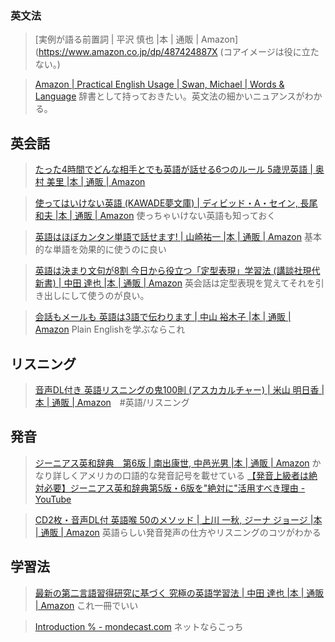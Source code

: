 
### 英文法

>[実例が語る前置詞 | 平沢 慎也 |本 | 通販 | Amazon](https://www.amazon.co.jp/dp/487424887X
(コアイメージは役に立たない。)

>[Amazon | Practical English Usage | Swan, Michael | Words & Language](https://www.amazon.co.jp/Practical-English-Usage-Michael-Swan/dp/0194202437)
>辞書として持っておきたい。英文法の細かいニュアンスがわかる。


## 英会話
>[たった4時間でどんな相手とでも英語が話せる6つのルール 5歳児英語 | 奥村 美里 |本 | 通販 | Amazon](https://www.amazon.co.jp/%E3%81%9F%E3%81%A3%E3%81%9F4%E6%99%82%E9%96%93%E3%81%A7%E3%81%A9%E3%82%93%E3%81%AA%E7%9B%B8%E6%89%8B%E3%81%A8%E3%81%A7%E3%82%82%E8%8B%B1%E8%AA%9E%E3%81%8C%E8%A9%B1%E3%81%9B%E3%82%8B6%E3%81%A4%E3%81%AE%E3%83%AB%E3%83%BC%E3%83%AB-5%E6%AD%B3%E5%85%90%E8%8B%B1%E8%AA%9E-%E5%A5%A5%E6%9D%91-%E7%BE%8E%E9%87%8C/dp/4761273615/ref=cm_cr_arp_d_product_top?ie=UTF8)

>[使ってはいけない英語 (KAWADE夢文庫) | ディビッド・A・セイン, 長尾 和夫 |本 | 通販 | Amazon](https://www.amazon.co.jp/-/en/%E3%83%87%E3%82%A3%E3%83%93%E3%83%83%E3%83%89%E3%83%BB-%E3%83%BB%E3%82%BB%E3%82%A4%E3%83%B3/dp/4309495877?gQT=1&asin=4309495877&revisionId=&format=4&depth=1)
>使っちゃいけない英語も知っておく

>[英語はほぼカンタン単語で話せます! | 山崎祐一 |本 | 通販 | Amazon](https://www.amazon.co.jp/dp/4053053420/)
>基本的な単語を効果的に使うのに良い

>[英語は決まり文句が8割 今日から役立つ「定型表現」学習法 (講談社現代新書) | 中田 達也 |本 | 通販 | Amazon](https://www.amazon.co.jp/dp/4065293464)
>英会話は定型表現を覚えてそれを引き出しにして使うのが良い。

>[会話もメールも 英語は3語で伝わります | 中山 裕木子 |本 | 通販 | Amazon](https://www.amazon.co.jp/dp/4478069409?_encoding=UTF8&psc=1)
>Plain Englishを学ぶならこれ



## リスニング
>[音声DL付き 英語リスニングの鬼100則 (アスカカルチャー) | 米山 明日香 |本 | 通販 | Amazon](https://www.amazon.co.jp/%E9%9F%B3%E5%A3%B0DL%E4%BB%98%E3%81%8D-%E8%8B%B1%E8%AA%9E%E3%83%AA%E3%82%B9%E3%83%8B%E3%83%B3%E3%82%B0%E3%81%AE%E9%AC%BC100%E5%89%87-%E3%82%A2%E3%82%B9%E3%82%AB%E3%82%AB%E3%83%AB%E3%83%81%E3%83%A3%E3%83%BC-%E7%B1%B3%E5%B1%B1-%E6%98%8E%E6%97%A5%E9%A6%99/dp/4756921035?__mk_ja_JP=%E3%82%AB%E3%82%BF%E3%82%AB%E3%83%8A&crid=3JUOKM942F3W5&dib=eyJ2IjoiMSJ9.9uO3gYRFPOf3bpZO9a8GJUpT9G5vO0L-TNkUy-bQVkmGd353_K2q-YkumR02TjdbKs66D5s2eqyfmAERbwtkT16uHtmjKWaiOyJrYm1fBVJKohUv3_CL_13vZ3d7njce40HRO9XYdW0sf_ZG6SMRmVTusYoP93W67XjQu0QbLfU5GSHlH9CwzUxYzM2aDl1cP10ldgqOgfWzU5wGYa3MXYQUQ_8kYycXNqwWxezXD0cYRRDfg0_Cb9k4NrujPkX3.6WDRYokl7hz1LRfsJ266eQIzr85-yja8HFalqR63Vrw&dib_tag=se&keywords=%E7%B1%B3%E5%B1%B1+%E7%99%BA%E9%9F%B3&qid=1737805562&sprefix=%E7%B1%B3%E5%B1%B1+%E7%99%BA%E9%9F%B3,aps,172&sr=8-2&linkCode=sl1&tag=salahbackpa03-22&linkId=8ac21a625e6afe13afb7298c32aff37a&language=ja_JP&ref_=as_li_ss_tl)　#英語/リスニング 


## 発音
>[ジーニアス英和辞典　第6版 | 南出康世, 中邑光男 |本 | 通販 | Amazon](https://www.amazon.co.jp/%E3%82%B8%E3%83%BC%E3%83%8B%E3%82%A2%E3%82%B9%E8%8B%B1%E5%92%8C%E8%BE%9E%E5%85%B8-%E7%AC%AC6%E7%89%88-%E5%8D%97%E5%87%BA%E5%BA%B7%E4%B8%96/dp/4469041874)
>かなり詳しくアメリカの口語的な発音記号を載せている
>[【発音上級者は絶対必要】ジーニアス英和辞典第5版・6版を"絶対に"活用すべき理由 - YouTube](https://www.youtube.com/watch?v=qB7-N_EMurA&t=5s)

>[CD2枚・音声DL付 英語喉 50のメソッド | 上川 一秋, ジーナ ジョージ |本 | 通販 | Amazon](https://www.amazon.co.jp/CD%E4%BB%98-%E8%8B%B1%E8%AA%9E%E5%96%89-50%E3%81%AE%E3%83%A1%E3%82%BD%E3%83%83%E3%83%89-%E4%B8%8A%E5%B7%9D-%E4%B8%80%E7%A7%8B/dp/4384054629)
>英語らしい発音発声の仕方やリスニングのコツがわかる


## 学習法
>[最新の第二言語習得研究に基づく 究極の英語学習法 | 中田 達也 |本 | 通販 | Amazon](https://www.amazon.co.jp/dp/4046063491)
>これ一冊でいい

>[Introduction % - mondecast.com](https://mondecast.com/language-guide/introduction/)
>ネットならこっち